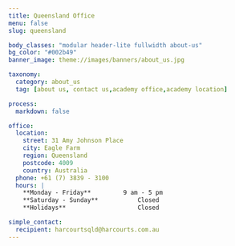 ```yaml
---
title: Queensland Office
menu: false
slug: queensland

body_classes: "modular header-lite fullwidth about-us"
bg_color: "#002b49"
banner_image: theme://images/banners/about_us.jpg

taxonomy:
  category: about_us
  tag: [about us, contact us,academy office,academy location]

process:
  markdown: false

office:
  location:
    street: 31 Amy Johnson Place  
    city: Eagle Farm  
    region: Queensland
    postcode: 4009  
    country: Australia
  phone: +61 (7) 3839 - 3100
  hours: |
    **Monday - Friday**			9 am - 5 pm  
    **Saturday - Sunday**			Closed  
    **Holidays**					Closed

simple_contact:
  recipient: harcourtsqld@harcourts.com.au
---
```

